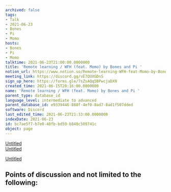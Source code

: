 ```yaml
---
archived: false
tags:
- Talk
- 2021-06-23
- Bones
- Pi
- Momo
hosts:
- Bones
- Pi
- Momo
talktime: 2021-06-23T21:00:00.0000000
title: 'Remote learning / WFH (feat. Momo) by Bones and Pi '
notion_url: https://www.notion.so/Remote-learning-WFH-feat-Momo-by-Bones-and-Pi-bc7ae5f7b7e040fbbd59b848c509741c
meeting_link: https://discord.gg/vE7QUXGDnS
sign_up_here: https://forms.gle/7sZsAQq5BPwcjaDX9
created_time: 2021-06-15T20:16:00.0000000
name: 'Remote learning / WFH (feat. Momo) by Bones and Pi '
parent_type: database_id
language_level: intermediate to advanced
parent_database_id: e9339446-880f-4ef0-8ad7-8ad1f507dded
software: Discord
last_edited_time: 2021-06-23T21:33:00.0000000
indexDate: 2021-06-23
id: bc7ae5f7-b7e0-40fb-bd59-b848c509741c
object: page
---
```


[Untitled](https://www.notion.so/23f0f26c7f1547c0b08477c0c6f1f461)   
[Untitled](https://www.notion.so/482e61b02b9c4456b2b4fe86bb7544c6)   

[Untitled](https://www.notion.so/60226399bd024bf4bf588586f8013a21)   
## Points of discussion and not limited to the following:

   
   
   
   

   


